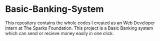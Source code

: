 # Basic-Banking-System
This repository contains the whole codes I created as an Web Developer Intern at The Sparks Foundation. This project is a Basic Banking system which can send or recieve money easily in one click.
